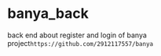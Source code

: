 # banya_back
back end about register and login of banya project`https://github.com/2912117557/banya`

